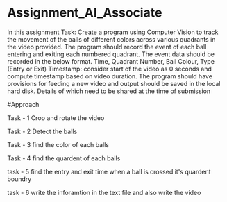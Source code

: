 # Assignment_AI_Associate
In this assignment 
Task:
Create a program using Computer Vision to track the movement of the balls of
different colors across various quadrants in the video provided. The program
should record the event of each ball entering and exiting each numbered
quadrant. The event data should be recorded in the below format.
Time, Quadrant Number, Ball Colour, Type (Entry or Exit)
Timestamp: consider start of the video as 0 seconds and compute timestamp
based on video duration.
The program should have provisions for feeding a new video and output should
be saved in the local hard disk. Details of which need to be shared at the time of
submission 

#Approach

Task - 1
Crop and rotate the video 

Task - 2
Detect the balls

Task - 3
find the color of each balls

Task - 4
find the quardent of each balls

task - 5 
find the entry and exit time when a ball is crossed it's quardent boundry

task - 6
write the inforamtion in the text file and also write the video 
